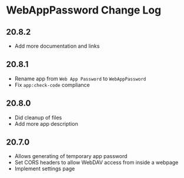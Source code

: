 # WebAppPassword Change Log

## 20.8.2

- Add more documentation and links

## 20.8.1

- Rename app from `Web App Password` to `WebAppPassword`
- Fix `app:check-code` compliance

## 20.8.0

- Did cleanup of files
- Add more app description

## 20.7.0

- Allows generating of temporary app password
- Set CORS headers to allow WebDAV access from inside a webpage
- Implement settings page
